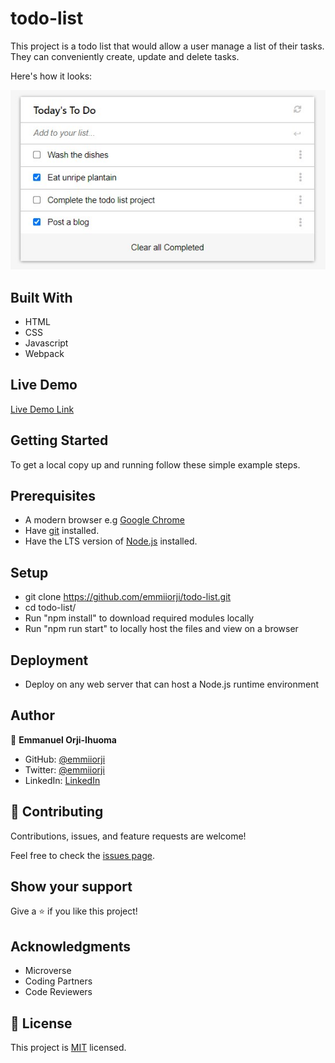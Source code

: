 # todo-list

This project is a todo list that would allow a user manage a list of their tasks. They can conveniently create, update and delete tasks.

Here's how it looks:

![screenshot](./src/assets/img/project-screenshot.jpg)


## Built With

- HTML
- CSS
- Javascript
- Webpack

## Live Demo

[Live Demo Link](https://emmiiorji.github.io/todo-list/)


## Getting Started

To get a local copy up and running follow these simple example steps.

## Prerequisites

- A modern browser e.g [Google Chrome](https://www.google.com/chrome/)
- Have [git](https://git-scm.com/downloads) installed.
- Have the LTS version of [Node.js](https://nodejs.org/en/download/) installed.

## Setup

- git clone https://github.com/emmiiorji/todo-list.git
- cd todo-list/
- Run "npm install" to download required modules locally
- Run "npm run start" to locally host the files and view on a browser

## Deployment

- Deploy on any web server that can host a Node.js runtime environment



## Author

👤 **Emmanuel Orji-Ihuoma**

- GitHub: [@emmiiorji](https://github.com/emmiiorji)
- Twitter: [@emmiiorji](https://twitter.com/emmiiorji)
- LinkedIn: [LinkedIn](https://linkedin.com/in/emmanuel-orji-2a8317121)



## 🤝 Contributing

Contributions, issues, and feature requests are welcome!

Feel free to check the [issues page](../../issues/).

## Show your support

Give a ⭐️ if you like this project!

## Acknowledgments

- Microverse
- Coding Partners
- Code Reviewers

## 📝 License

This project is [MIT](./MIT.md) licensed.
